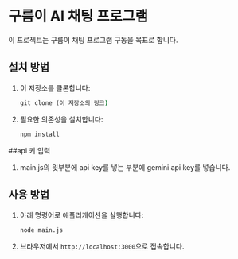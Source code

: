 # 구름이 AI 채팅 프로그램

이 프로젝트는 구름이 채팅 프로그램 구동을 목표로 합니다.

## 설치 방법

1. 이 저장소를 클론합니다:
    ```cmd
    git clone (이 저장소의 링크)
    ```
2. 필요한 의존성을 설치합니다:
    ```cmd
    npm install
    ```

##api 키 입력

1. main.js의 윗부분에 api key를 넣는 부분에 gemini api key를 넣습니다.

## 사용 방법

1. 아래 명령어로 애플리케이션을 실행합니다:
    ```cmd
    node main.js
    ```
2. 브라우저에서 `http://localhost:3000`으로 접속합니다.

